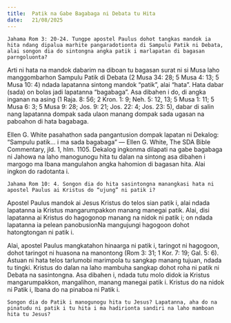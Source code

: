 ```yaml
---
title:  Patik na Gabe Bagabaga ni Debata tu Hita
date:   21/08/2025
---
```


`Jahama Rom 3: 20-24. Tungpe apostel Paulus dohot tangkas mandok ia hita ndang dipalua marhite pangaradotionta di Sampulu Patik ni Debata, alai songon dia do sintongna angka patik i marlapatan di bagasan parngoluonta?`

Arti ni hata na mandok dabarim na diboan tu bagasan surat ni si Musa laho manggombarhon Sampulu Patik di Debata (2 Musa 34: 28; 5 Musa 4: 13; 5 Musa 10: 4) ndada lapatanna sintong mandok “patik”, alai “hata”. Hata dabar (sada) on bolas jadi lapatanna “bagabaga”. Asa dibahen i do, di angka inganan na asing (1 Raja. 8: 56; 2 Kron. 1: 9; Neh. 5: 12, 13; 5 Musa 1: 11; 5 Musa 6: 3; 5 Musa 9: 28; Jos. 9: 21; Jos. 22: 4; Jos. 23: 5), dabar di salin nang lapatanna dompak sada ulaon manang dompak sada ugasan na paboahon di hata bagabaga.

Ellen G. White pasahathon sada pangantusion dompak lapatan ni Dekalog: “Sampulu patik... i ma sada bagabaga” — Ellen G. White, The SDA Bible Commentary, jld. 1, hlm. 1105. Dekalog ingkonma dilapati na gabe bagabaga ni Jahowa na laho manogunogu hita tu dalan na sintong asa dibahen i margogo ma Ibana mangulahon angka hahomion di bagasan hita. Alai ingkon do radotanta i.

`Jahama Rom 10: 4. Songon dia do hita sasintongna manangkasi hata ni apostel Paulus ai Kristus do “ujung” ni patik i?`

Apostel Paulus mandok ai Jesus Kristus do telos sian patik i, alai ndada lapatanna ia Kristus mangarumpakkon manang manegai patik. Alai, disi lapatanna ai Kristus do hagogonop manang na nidok ni patik i; on ndada lapatanna ia pelean panobusionNa mangujungi hagogoon dohot hatongtongan ni patik i.

Alai, apostel Paulus mangkatahon hinaarga ni patik i, taringot ni hagogoon, dohot taringot ni huasona na manontong (Rom 3: 31; 1 Kor. 7: 19; Gal. 5: 6). Astuan ni hata telos tarlumobi marimpola tu sangkap manang tujuan, ndada tu tingki. Kristus do dalan na laho mambuha sangkap dohot roha ni patik ni Debata na sasintongna. Asa dibahen i, ndada tutu molo didok ia Kristus mangarumpakkon, mangalihon, manang manegai patik i. Kristus do na nidok ni Patik i, Ibana do na pinaboa ni Patik i.

`Songon dia do Patik i manogunogu hita tu Jesus? Lapatanna, aha do na pinatudu ni patik i tu hita i ma hadirionta sandiri na laho mamboan hita tu Jesus?`